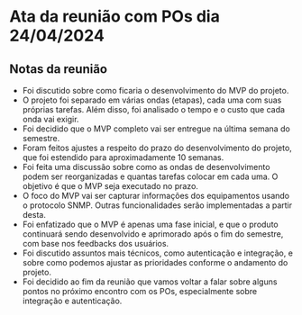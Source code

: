 # Ata da reunião com POs dia 24/04/2024

## Notas da reunião

- Foi discutido sobre como ficaria o desenvolvimento do MVP do projeto. 
- O projeto foi separado em várias ondas (etapas), cada uma com suas próprias tarefas. Além disso, foi analisado o tempo e o custo que cada onda vai exigir. 
- Foi decidido que o MVP completo vai ser entregue na última semana do semestre.
- Foram feitos ajustes a respeito do prazo do desenvolvimento do projeto, que foi estendido para aproximadamente 10 semanas.
- Foi feita uma discussão sobre como as ondas de desenvolvimento podem ser reorganizadas e quantas tarefas colocar em cada uma. O objetivo é que o MVP seja executado no prazo.
- O foco do MVP vai ser capturar informações dos equipamentos usando o protocolo SNMP. Outras funcionalidades serão implementadas a partir desta.
- Foi enfatizado que o MVP é apenas uma fase inicial, e que o produto continuará sendo desenvolvido e aprimorado após o fim do semestre, com base nos feedbacks dos usuários.
- Foi discutido assuntos mais técnicos, como autenticação e integração, e sobre como podemos ajustar as prioridades conforme o andamento do projeto. 
- Foi decidido ao fim da reunião que vamos voltar a falar sobre alguns pontos no próximo encontro com os POs, especialmente sobre integração e autenticação.